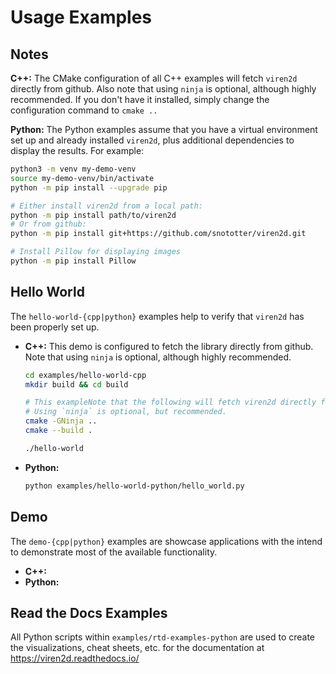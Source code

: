 # Usage Examples

## Notes
**C++:** The CMake configuration of all C++ examples will fetch `viren2d`
directly from github. Also note that using `ninja` is optional, although
highly recommended. If you don't have it installed, simply change the
configuration command to `cmake ..`


**Python:** The Python examples assume that you have a virtual environment set up
and already installed ``viren2d``, plus additional dependencies to display the
results. For example:
```bash
python3 -m venv my-demo-venv
source my-demo-venv/bin/activate
python -m pip install --upgrade pip

# Either install viren2d from a local path:
python -m pip install path/to/viren2d
# Or from github:
python -m pip install git+https://github.com/snototter/viren2d.git

# Install Pillow for displaying images
python -m pip install Pillow
```


## Hello World
The `hello-world-{cpp|python}` examples help to verify that `viren2d` has
been properly set up.
* **C++:** This demo is configured to fetch the library directly from github.
  Note that using `ninja` is optional, although highly recommended.
  ```bash
  cd examples/hello-world-cpp
  mkdir build && cd build
  
  # This exampleNote that the following will fetch viren2d directly from github.
  # Using `ninja` is optional, but recommended.
  cmake -GNinja ..
  cmake --build .
  
  ./hello-world
  ```
* **Python:** 
  ```bash
  python examples/hello-world-python/hello_world.py
  ```
  
## Demo
The `demo-{cpp|python}` examples are showcase applications with the intend to
demonstrate most of the available functionality.
* **C++:**
* **Python:**

## Read the Docs Examples
All Python scripts within `examples/rtd-examples-python` are used to create the
visualizations, cheat sheets, etc. for the documentation at
https://viren2d.readthedocs.io/

